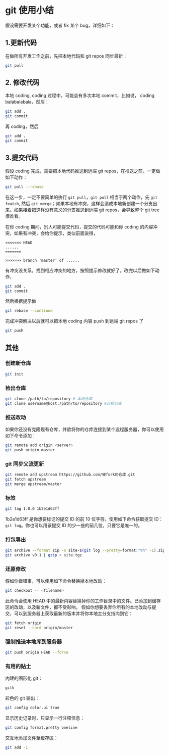 # git 使用小结

假设需要开发某个功能，或者 fix 某个 bug，详细如下： 

## 1.更新代码
在做所有开发工作之前，先把本地代码和 git repos 同步最新：
```sh  
git pull
```

## 2. 修改代码
本地 coding, coding 过程中，可能会有多次本地 commit，比如说， coding balabalabala，然后：
```sh
git add . 
git commit 
```
再 coding，然后 
```sh
git add . 
git commit 
```
  
## 3.提交代码
假设 coding 完成，需要把本地代码推送到远端 git repos，在推送之前，一定做如下动作： 
```sh
git pull --rebase 
```
在这一步，一定不要简单的执行 `git pull`，`git pull` 相当于两个动作，先 `git featch`, 然后 `git merge`；如果本地有冲突，这样会造成本地新创建一个分支出来。如果接着把这样没有意义的分支推送到远端 git repos，会导致整个 git tree 很难看。 
  
在你 coding 期间，别人可能提交代码，提交的代码可能和你 coding 的内容冲突，如果有冲突，会给你提示，类似前面说得， 
```
<<<<<<< HEAD  
......
=======
...... 
>>>>>>> branch 'master' of ......
``` 
有冲突没关系，找到相应冲突的地方，按照提示修改就好了。改完以后做如下动作， 
```sh
git add . 
git commit 
```
然后根据提示做 
```sh
git rebase --continue 
```
完成冲突解决以后就可以把本地 coding 内容 push 到远端 git repos 了 

```sh
git push
```
## 其他
### 创建新仓库

```sh
git init
```
### 检出仓库

```sh
git clone /path/to/repository # 本地仓库 
git clone username@host:/path/to/repository #远程仓库
```

### 推送改动
如果你还没有克隆现有仓库，并欲将你的仓库连接到某个远程服务器，你可以使用如下命令添加：
```sh
git remote add origin <server>
git push origin master
```

### git 同步父流更新
```sh
git remote add upstream https://github.com/被fork的仓库.git
git fetch upstream
git merge upstream/master
```

### 标签
```sh
git tag 1.0.0 1b2e1d63ff
```
1b2e1d63ff 是你想要标记的提交 ID 的前 10 位字符。使用如下命令获取提交 ID：`git log`。你也可以用该提交 ID 的少一些的前几位，只要它是唯一的。

### 打包导出
```sh
git archive --format zip -o site-$(git log --pretty=format:"%h" -1).zip HEAD
git archive v0.1 | gzip > site.tgz
```

### 还原修改
假如你做错事，可以使用如下命令替换掉本地改动：
```sh
git checkout -- <filename>
```

此命令会使用 HEAD 中的最新内容替换掉你的工作目录中的文件。已添加到缓存区的改动，以及新文件，都不受影响。
假如你想要丢弃你所有的本地改动与提交，可以到服务器上获取最新的版本并将你本地主分支指向到它：
```sh
git fetch origin
git reset --hard origin/master
```

### 强制推送本地库到服务器
```sh
git push origin HEAD --force
```

### 有用的贴士
内建的图形化 git：
```sh
gitk
```
彩色的 git 输出：
```sh
git config color.ui true
```
显示历史记录时，只显示一行注释信息：
```sh
git config format.pretty oneline
```
交互地添加文件至缓存区：
```sh
git add -i
```
